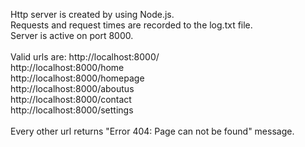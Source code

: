 Http server is created by using Node.js.<br />
Requests and request times are recorded to the log.txt file.<br />
Server is active on port 8000.<br />
<br />
Valid urls are:
http://localhost:8000/<br />
http://localhost:8000/home<br />
http://localhost:8000/homepage<br />
http://localhost:8000/aboutus<br />
http://localhost:8000/contact<br />
http://localhost:8000/settings<br />
<br />
Every other url returns "Error 404: Page can not be found" message.<br />
